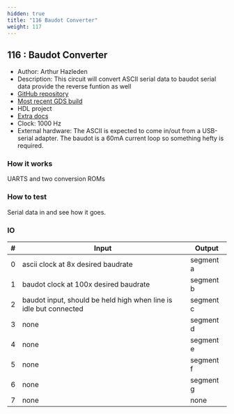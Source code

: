 ```yaml
---
hidden: true
title: "116 Baudot Converter"
weight: 117
---
```


## 116 : Baudot Converter

* Author: Arthur Hazleden
* Description: This circuit will convert ASCII serial data to baudot serial data provide the reverse funtion as well
* [GitHub repository](https://github.com/Luthor2k/tt02-baudot)
* [Most recent GDS build](https://github.com/Luthor2k/tt02-baudot/actions/runs/3641986231)
* HDL project
* [Extra docs]()
* Clock: 1000 Hz
* External hardware: The ASCII is expected to come in/out from a USB-serial adapter. The baudot is a 60mA current loop so something hefty is required.



### How it works

UARTS and two conversion ROMs

### How to test

Serial data in and see how it goes.

### IO

| # | Input        | Output       |
|---|--------------|--------------|
| 0 | ascii clock at 8x desired baudrate  | segment a |
| 1 | baudot clock at 100x desired baudrate  | segment b |
| 2 | baudot input, should be held high when line is idle but connected  | segment c |
| 3 | none  | segment d |
| 4 | none  | segment e |
| 5 | none  | segment f |
| 6 | none  | segment g |
| 7 | none  | none |
